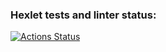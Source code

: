 ### Hexlet tests and linter status:
[![Actions Status](https://github.com/Iliatar/java-project-99/actions/workflows/hexlet-check.yml/badge.svg)](https://github.com/Iliatar/java-project-99/actions)
